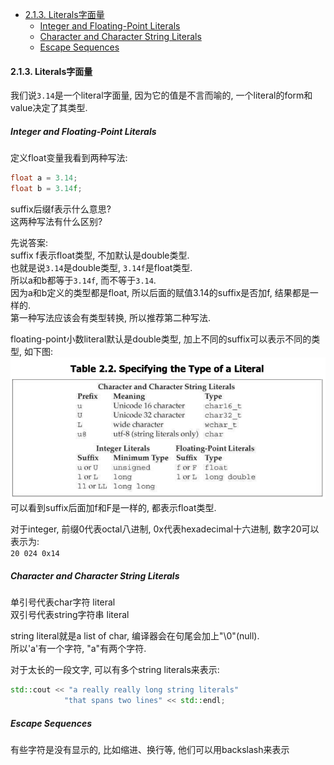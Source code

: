 <!-- TOC -->

- [2.1.3. Literals字面量](#213-literals字面量)
  - [Integer and Floating-Point Literals](#integer-and-floating-point-literals)
  - [Character and Character String Literals](#character-and-character-string-literals)
  - [Escape Sequences](#escape-sequences)

<!-- /TOC -->

<a id="markdown-literals字面量" name="literals字面量"></a>
#### 2.1.3. Literals字面量

我们说`3.14`是一个literal字面量, 因为它的值是不言而喻的, 一个literal的form和value决定了其类型.  

<a id="markdown-integer-and-floating-point-literals" name="integer-and-floating-point-literals"></a>
##### Integer and Floating-Point Literals

定义float变量我看到两种写法:  
```cpp
float a = 3.14;
float b = 3.14f;
```
suffix后缀f表示什么意思?  
这两种写法有什么区别?  

先说答案:  
suffix f表示float类型, 不加默认是double类型.  
也就是说`3.14`是double类型, `3.14f`是float类型.   
所以a和b都等于`3.14f`, 而不等于`3.14`.    
因为a和b定义的类型都是float, 所以后面的赋值3.14的suffix是否加f, 结果都是一样的.  
第一种写法应该会有类型转换, 所以推荐第二种写法.

floating-point小数literal默认是double类型, 加上不同的suffix可以表示不同的类型, 如下图:  
<img src="_images/literal_types.png">  
可以看到suffix后面加f和F是一样的, 都表示float类型.

对于integer, 前缀0代表octal八进制, 0x代表hexadecimal十六进制, 数字20可以表示为:  
`20 024 0x14`

<a id="markdown-character-and-character-string-literals" name="character-and-character-string-literals"></a>
##### Character and Character String Literals

单引号代表char字符 literal  
双引号代表string字符串 literal  

string literal就是a list of char, 编译器会在句尾会加上"\0"(null).  
所以'a'有一个字符, "a"有两个字符.  

对于太长的一段文字, 可以有多个string literals来表示:
```cpp
std::cout << "a really really long string literals"
            "that spans two lines" << std::endl;
```

##### Escape Sequences

有些字符是没有显示的, 比如缩进、换行等, 他们可以用backslash来表示
